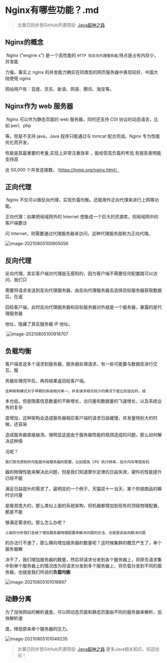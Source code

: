 # Nginx有哪些功能？.md

> 文章已同步至GitHub开源项目: [Java超神之路](https://github.com/shaoxiongdu/java-notes)

## Nginx的概念

​	Nginx ("engine x") 是一个高性能的 `HTTP 和反向代理服务器`,特点是占有内存少，并发能

力强，事实上 nginx 的并发能力确实在同类型的网页服务器中表现较好，中国大陆使用 nginx

网站用户有：百度、京东、新浪、网易、腾讯、淘宝等。

## Nginx作为 web 服务器

​	Nginx 可以作为静态页面的 web 服务器，同时还支持 CGI 协议的动态语言，比如 perl、php

等。但是不支持 java。Java 程序只能通过与 tomcat 配合完成。Nginx 专为性能优化而开发，

性能是其最重要的考量,实现上非常注重效率 ，能经受高负载的考验,有报告表明能支持高

达 50,000 个并发连接数。（https://lnmp.org/nginx.html）

## 正向代理

​	Nginx 不仅可以做反向代理，实现负载均衡。还能用作正向代理来进行上网等功能。

正向代理：如果把局域网外的 Internet 想象成一个巨大的资源库，则局域网中的客户端要访

问 Internet，则需要通过代理服务器来访问，这种代理服务就称为正向代理。

![image-20210805100805056](https://gitee.com/ShaoxiongDu/imageBed/raw/master/image-20210805100805056.png)



## 反向代理

​	反向代理，其实客户端对代理是无感知的，因为客户端不需要任何配置就可以访问，我们只

需要将请求发送到反向代理服务器，由反向代理服务器去选择目标服务器获取数据后，在返

回给客户端，此时反向代理服务器和目标服务器对外就是一个服务器，暴露的是代理服务器

地址，隐藏了真实服务器 IP 地址。

​	![image-20210805100916707](https://gitee.com/ShaoxiongDu/imageBed/raw/master/image-20210805100916707.png)

## 负载均衡

​	客户端发送多个请求到服务器，服务器处理请求，有一些可能要与数据库进行交互，服

务器处理完毕后，再将结果返回给客户端。

 	这种架构模式对于早期的系统相对单一，并发请求相对较少的情况下是比较适合的，成

本也低。但是随着信息数量的不断增长，访问量和数据量的飞速增长，以及系统业务的复杂

度增加，这种架构会造成服务器相应客户端的请求日益缓慢，并发量特别大的时候，还容易

造成服务器直接崩溃。很明显这是由于服务器性能的瓶颈造成的问题，那么如何解决这种情

况呢？

 	我们首先想到的可能是升级服务器的配置，比如提高 CPU 执行频率，加大内存等提高机

器的物理性能来解决此问题，但是我们知道摩尔定律的日益失效，硬件的性能提升已经不能

满足日益提升的需求了。最明显的一个例子，天猫双十一当天，某个热销商品的瞬时访问量

是极其庞大的，那么类似上面的系统架构，将机器都增加到现有的顶级物理配置，都是不能

够满足需求的。那么怎么办呢？

 	上面的分析我们去掉了增加服务器物理配置来解决问题的办法，也就是说纵向解决问题

的办法行不通了，那么横向增加服务器的数量呢？这时候集群的概念产生了，单个服务器解

决不了，我们增加服务器的数量，然后将请求分发到各个服务器上，将原先请求集中到单个服务器上的情况改为将请求分发到多个服务器上，将负载分发到不同的服务器，也就是我们所说的**负载均衡**

![image-20210805101018897](https://gitee.com/ShaoxiongDu/imageBed/raw/master/image-20210805101018897.png)

## 动静分离

​	为了加快网站的解析速度，可以把动态页面和静态页面由不同的服务器来解析，加快解析速

度。降低原来单个服务器的压力。

![image-20210805101049235](https://gitee.com/ShaoxiongDu/imageBed/raw/master/image-20210805101049235.png)

> 文章已同步至GitHub开源项目: [Java超神之路](https://github.com/shaoxiongdu/java-notes) 更多Java相关知识，欢迎访问！